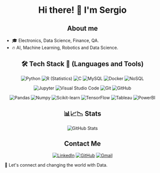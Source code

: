 <div align="center">
  <h1>Hi there! 👋 I'm Sergio</h1>
</div>
<div align="center">
<h2>About me</h2> 
</div>

- 🎓 Electronics, Data Science, Finance, QA.
- 🔥 AI, Machine Learning, Robotics and Data Science.


<div align="center">
<h2> 🛠 Tech Stack 💼 (Languages and Tools)</h2> 


![Python](https://img.shields.io/badge/Python-3776AB?style=flat&logo=python&logoColor=white)
![R (Statistics)](https://img.shields.io/badge/R-276DC3?style=flat&logo=R&logoColor=white)
![C](https://img.shields.io/badge/C-A8B9CC%3Fstyle%3Dflat%26logo%3DC%252B%252B%26logoColor%3Dwhite
)
![MySQL](https://img.shields.io/badge/MySQL-4479A1?style=flat-square&logo=MySQL&logoColor=white)
![Docker](https://img.shields.io/badge/Docker-2496ED?style=flat-square&logo=Docker&logoColor=white)
![NoSQL](https://img.shields.io/badge/NoSQL-4DB33D?style=flat&logo=firebase&logoColor=white)



![Jupyter](https://img.shields.io/badge/Jupyter-F37626?style=flat-square&logo=Jupyter&logoColor=white)
![Visual Studio Code](https://img.shields.io/badge/Visual%20Studio%20Code-007ACC?style=flat-square&logo=visual-studio-code&logoColor=white)
![Git](https://img.shields.io/badge/Git-F05032?style=flat-square&logo=git&logoColor=white)
![GitHub](https://img.shields.io/badge/GitHub-181717?style=flat-square&logo=github&logoColor=white)


![Pandas](https://img.shields.io/badge/Pandas-150458?style=flat-square&logo=pandas&logoColor=white)
![Numpy](https://img.shields.io/badge/Numpy-013243?style=flat-square&logo=Numpy&logoColor=white)
![Scikit-learn](https://img.shields.io/badge/ScikitLearn-F7931E?style=flat-square&logo=Scikit-learn&logoColor=white)
![TensorFlow](https://img.shields.io/badge/TensorFlow-FF6F00?style=flat-square&logo=TensorFlow&logoColor=white)
![Tableau](https://img.shields.io/badge/Tableau-E97627?style=flat-square&logo=Tableau&logoColor=white)
![PowerBI](https://img.shields.io/badge/PowerBI-F2C811?style=flat-square&logo=PowerBI&logoColor=white)

</div>

<div align="center">
<h2> 📊📈📉 Stats</h2>

![GitHub Stats](https://github-readme-stats.vercel.app/api?username=Sergiopira95&show_icons=true&theme=radical)

</div>
<div align="center">
<h2> Contact Me</h2>


[![LinkedIn](https://img.shields.io/badge/linkedin-%231DA1F2.svg?style=for-the-badge&logo=linkedin&logoColor=white)](https://www.linkedin.com/in/sergio-andres-piratoba-forero/)
[![GitHub](https://img.shields.io/badge/github-%2300acee.svg?color=181717&style=for-the-badge&logo=github&logoColor=white)](https://github.com/Sergiopira95/)
[![Gmail](https://img.shields.io/badge/gmail-%2300acee.svg?color=EA4335&style=for-the-badge&logo=gmail&logoColor=white)](mailto:piratobasergio@gmail.com)



</div>
🌟 Let's connect and changing the world with Data.
